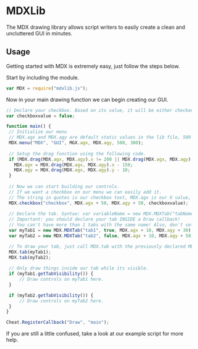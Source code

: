 # MDXLib
 The MDX drawing library allows script writers to easily create a clean and uncluttered GUI in minutes.

## Usage
 Getting started with MDX is extremely easy, just follow the steps below.
 
 Start by including the module.
 ```javascript
 var MDX = require("mdxlib.js");
 ```
 
 Now in your main drawing function we can begin creating our GUI.
 ```javascript
 // Declare your checkbox. Based on its value, it will be either checked (true) or unchecked (false) by default.
 var checkboxvalue = false;

 function main() {
  // Initialize our menu
  // MDX.agx and MDX.agy are default static values in the lib file, 500 & 300 are width & height. It is recommended you use the default MDX values for the drag control to work.
  MDX.menu("MDX", "GUI", MGX.agx, MDX.agy, 500, 300);
  
  // Setup the drag function using the following code.
  if (MDX.drag(MDX.agx, MDX.agy).x != 200 || MDX.drag(MDX.agx, MDX.agy).y != 200){
    MDX.agx = MDX.drag(MDX.agx, MDX.agy).x - 150;
    MDX.agy = MDX.drag(MDX.agx, MDX.agy).y - 10;
  }
  
  // Now we can start building our controls.
  // If we want a checkbox on our menu we can easily add it.
  // The string in quotes is our checkbox text, MDX.agx is our X value, MDX.agy is our Y value, and checkboxvalue is the changing value.
  MDX.checkbox("checkbox", MDX.agx + 50, MDX.agy + 50, checkboxvalue);
  
  // Declare the tab. Syntax: var variableName = new MDX.MDXTab("tabName", boolVisibility, coordX, coordY);
  // Important: you should declare your tab INSIDE a Draw callback!
  // You can't have more than 1 tabs with the same name! Also, don't set more than 1 tab's visibility to true by default.
  var myTab1 = new MDX.MDXTab("tab1", true, MDX.agx + 10, MDX.agy + 30);
  var myTab2 = new MDX.MDXTab("tab2", false, MDX.agx + 10, MDX.agy + 50);

  // To draw your tab, just call MDX.tab with the previously declared MDXTab object as argument.
  MDX.tab(myTab1);
  MDX.tab(myTab2);
  
  // Only draw things inside our tab while its visible.
  if (myTab1.getTabVisibility()) {
      // Draw controls on myTab1 here.
  }

  if (myTab2.getTabVisibility()) {
      // Draw controls on myTab2 here.
  }
 }

 Cheat.RegisterCallback("Draw", "main");
 ```
 
 If you are still a little confused, take a look at our example script for more help.
